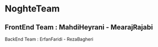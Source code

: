 # NoghteTeam
FrontEnd Team : MahdiHeyrani - MearajRajabi
-------------------------------------------
BackEnd Team : ErfanFaridi - RezaBagheri
